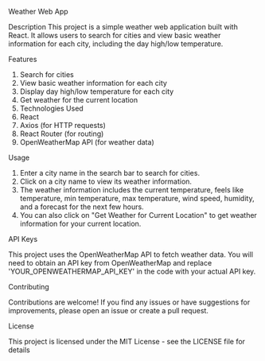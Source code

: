 Weather Web App

Description
This project is a simple weather web application built with React. It allows users to search for cities and view basic weather information for each city, including the day high/low temperature.

Features

1) Search for cities
2) View basic weather information for each city
3) Display day high/low temperature for each city
4) Get weather for the current location
5) Technologies Used
6) React
7) Axios (for HTTP requests)
8) React Router (for routing)
9) OpenWeatherMap API (for weather data)

Usage

1) Enter a city name in the search bar to search for cities.
2) Click on a city name to view its weather information.
3) The weather information includes the current temperature, feels like temperature, min temperature, max temperature, wind speed, humidity, and a forecast for the next few hours.
4) You can also click on "Get Weather for Current Location" to get weather information for your current location.


API Keys

This project uses the OpenWeatherMap API to fetch weather data. You will need to obtain an API key from OpenWeatherMap and replace 'YOUR_OPENWEATHERMAP_API_KEY' in the code with your actual API key.

Contributing

Contributions are welcome! If you find any issues or have suggestions for improvements, please open an issue or create a pull request.

License

This project is licensed under the MIT License - see the LICENSE file for details